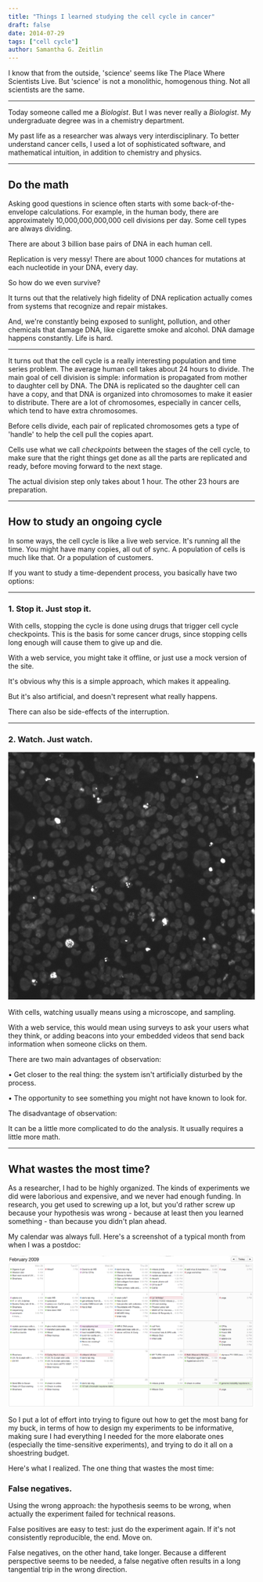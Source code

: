 ```yaml
---
title: "Things I learned studying the cell cycle in cancer"
draft: false
date: 2014-07-29
tags: ["cell cycle"]
author: Samantha G. Zeitlin
---
```



I know that from the outside, 'science' seems like The Place Where Scientists Live. But 'science' is not a monolithic, homogenous thing. Not all scientists are the same. 


----------


Today someone called me a *Biologist*. But I was never really a *Biologist*. My undergraduate degree was in a chemistry department. 

My past life as a researcher was always very interdisciplinary. To better understand cancer cells, I used a lot of sophisticated software, and mathematical intuition, in addition to chemistry and physics. 

----------
## Do the math 

Asking good questions in science often starts with some back-of-the-envelope calculations. For example, in the human body, there are approximately 10,000,000,000,000  cell divisions per day. Some cell types are always dividing. 

There are about 3 billion base pairs of DNA in each human cell. 

Replication is very messy! There are about 1000 chances for mutations at each nucleotide in your DNA, every day. 

So how do we even survive? 

It turns out that the relatively high fidelity of DNA replication actually comes from systems that recognize and repair mistakes. 

And, we're constantly being exposed to sunlight, pollution, and other chemicals that damage DNA, like cigarette smoke and alcohol. DNA damage happens constantly. Life is hard. 


----------


It turns out that the cell cycle is a really interesting population and time series problem. The average human cell takes about 24 hours to divide. The main goal of cell division is simple: information is propagated from mother to daughter cell by DNA. The DNA is replicated so the daughter cell can have a copy, and that DNA is organized into chromosomes to make it easier to distribute. There are a lot of chromosomes, especially in cancer cells, which tend to have extra chromosomes. 

Before cells divide, each pair of replicated chromosomes gets a type of 'handle' to help the cell pull the copies apart.

Cells use what we call *checkpoints* between the stages of the cell cycle, to make sure that the right things get done as all the parts are replicated and ready, before moving forward to the next stage. 

The actual division step only takes about 1 hour. The other 23 hours are preparation. 


----------
## How to study an ongoing cycle 

In some ways, the cell cycle is like a live web service. It's running all the time. You might have many copies, all out of sync. A population of cells is much like that. Or a population of customers. 

If you want to study a time-dependent process, you basically have two options:


----------


### 1. Stop it. Just stop it.
 
With cells, stopping the cycle is done using drugs that trigger cell cycle checkpoints. This is the basis for some cancer drugs, since stopping cells long enough will cause them to give up and die. 

With a web service, you might take it offline, or just use a mock version of the site. 

It's obvious why this is a simple approach, which makes it appealing. 

But it's also artificial, and doesn't represent what really happens. 

There can also be side-effects of the interruption. 


----------


### 2. Watch. Just watch.

![ARRAYSCAN_080530110005_A10f00d0.TIF](/static/ARRAYSCAN_080530110005_A10f00d0.TIF)

With cells, watching usually means using a microscope, and sampling. 

With a web service, this would mean using surveys to ask your users what they think, or adding beacons into your embedded videos that send back information when someone clicks on them. 

There are two main advantages of observation: 

• Get closer to the real thing: the system isn't artificially disturbed by the process.  

• The opportunity to see something you might not have known to look for. 

The disadvantage of observation:

It can be a little more complicated to do the analysis. It usually requires a little more math. 


----------
## What wastes the most time? 

As a researcher, I had to be highly organized. The kinds of experiments we did were laborious and expensive, and we never had enough funding. In research, you get used to screwing up a lot, but you'd rather screw up because your hypothesis was wrong - because at least then you learned something - than because you didn't plan ahead. 

My calendar was always full. Here's a screenshot of a typical month from when I was a postdoc: 

![calendar_example.tiff](/static/calendar_example.tiff)

So I put a lot of effort into trying to figure out how to get the most bang for my buck, in terms of how to design my experiments to be informative, making sure I had everything I needed for the more elaborate ones (especially the time-sensitive experiments), and trying to do it all on a shoestring budget. 

Here's what I realized. The one thing that wastes the most time: 

### False negatives.

Using the wrong approach: the hypothesis seems to be wrong, when actually the experiment failed for technical reasons. 

False positives are easy to test: just do the experiment again. If it's not consistently reproducible, the end. Move on.  

False negatives, on the other hand, take longer. Because a different perspective seems to be needed, a false negative often results in a long tangential trip in the wrong direction. 


